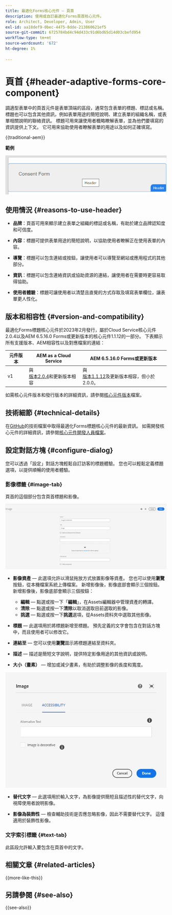 ```yaml
---
title: 最適化Forms核心元件 — 頁首
description: 使用或自訂最適化Forms頁首核心元件。
role: Architect, Developer, Admin, User
exl-id: aa18def9-0bec-4475-8dde-213860621ef5
source-git-commit: 6725784bd4c94d433c91d6bd65d14d03cbefd954
workflow-type: tm+mt
source-wordcount: '672'
ht-degree: 1%

---
```



# 頁首 {#header-adaptive-forms-core-component}

調適型表單中的頁首元件是表單頂端的區段，通常包含表單的標題、標誌或名稱。 標題也可以包含其他資訊，例如表單用途的簡短說明、建立表單的組織名稱，或表單相關說明的聯絡資訊。 標題可用來讓使用者概略瞭解表單，並為他們要填寫的資訊提供上下文。 它可用來協助使用者瞭解表單的用途以及如何正確填寫。

{{traditional-aem}}

**範例**

![範例](/help/adaptive-forms/assets/header.png)

## 使用情況 {#reasons-to-use-header}

- **品牌**：頁首可用來顯示建立表單之組織的標誌或名稱，有助於建立品牌認知度和可信度。

- **內容**：標題可提供表單用途的簡短說明，以協助使用者瞭解正在使用表單的內容。

- **導覽**：標題可以包含連結或按鈕，讓使用者可以導覽至網站或應用程式的其他部分。

- **資訊**：標題可以包含連絡資訊或協助資源的連結，讓使用者在需要時更容易取得協助。

- **使用者體驗**：標題可讓使用者以清楚且直覺的方式存取及填寫表單欄位，讓表單更人性化。

## 版本和相容性 {#version-and-compatibility}

最適化Forms標題核心元件於2023年2月發行，屬於Cloud Service核心元件2.0.4以及AEM 6.5.16.0 Forms或更新版本的核心元件1.1.12的一部分。 下表顯示所有支援版本、AEM相容性以及對應檔案的連結：

| 元件版本 | AEM as a Cloud Service | AEM 6.5.16.0 Forms或更新版本 |
|---|---|---|
| v1 | 與<br>[版本2.0.4](/help/adaptive-forms/version.md)和更新版本相容 | 與<br>[版本1.1.12](/help/adaptive-forms/version.md)及更新版本相容，但小於2.0.0。 |

如需核心元件版本和發行版本的詳細資訊，請參閱[核心元件版本](/help/adaptive-forms/version.md)檔案。


<!-- ## Sample Component Output {#sample-component-output}

To experience the Accordion Component as well as see examples of its configuration options as well as HTML and JSON output, visit the [Component Library](https://adobe.com/go/aem_cmp_library_accordion_tw). -->

## 技術細節 {#technical-details}

在[GitHub](https://github.com/adobe/aem-core-forms-components/tree/master/ui.af.apps/src/main/content/jcr_root/apps/core/fd/components/form/pageheader/v1/pageheader)的技術檔案中取得最適化Forms標題核心元件的最新資訊。 如需開發核心元件的詳細資訊，請參閱[核心元件開發人員檔案](/help/developing/overview.md)。

## 設定對話方塊 {#configure-dialog}

您可以透過「設定」對話方塊輕鬆自訂訪客的標題體驗。 您也可以輕鬆定義標題選項，以提供順暢的使用者體驗。

### 影像標籤 {#image-tab}

頁首的這個部分包含頁首標題和影像。

![影像標籤](/help/adaptive-forms/assets/header_image.png)

- **影像資產** — 此選項允許以滑鼠拖放方式放置影像等資產。 您也可以使用&#x200B;**瀏覽**&#x200B;按鈕，從本機檔案系統上傳檔案。 新增影像後，影像底部會顯示三個按鈕。 新增影像後，影像底部會顯示三個按鈕：
   - **編輯** — 點選或按一下「**編輯**」，在Assets編輯器中管理資產的轉譯。
   - **清除** — 點選或按一下&#x200B;**清除**&#x200B;以取消選取目前選取的影像。
   - **挑選** — 點選或按一下&#x200B;**挑選**&#x200B;選項，從Assets資料夾中選取其他影像。

- **標題** — 此選項用於將標題新增至標題。 預先定義的文字會包含在對話方塊中，而且使用者可以修改它。
- **連結至** — 您可以使用&#x200B;**瀏覽**&#x200B;圖示將標題連結至資料夾。
- **描述** — 描述是簡短文字說明，提供特定影像用途的其他資訊或說明。
- **大小（畫素）** — 增加或減少畫素，有助於調整影像的長度和寬度。

![accessibilitytab](/help/adaptive-forms/assets/header_accessibility.png)

- **替代文字** — 此選項用於輸入文字，為影像提供簡短且描述性的替代文字，向視障使用者說明影像。

- **影像為裝飾性** — 檢查輔助技術是否應忽略影像，因此不需要替代文字。 這僅適用於裝飾性影像。

### 文字索引標籤 {#text-tab}

此區段允許輸入要包含在頁首中的文字。

<!--

## Related article {#related-article}

* [Create a standalone Adaptive Form](https://experienceleague.adobe.com/docs/experience-manager-cloud-service/content/forms/adaptive-forms-authoring/authoring-adaptive-forms-core-components/create-an-adaptive-form-on-forms-cs/creating-adaptive-form-core-components.html?lang=zh-Hant)

-->

## 相關文章 {#related-articles}

{{more-like-this}}

## 另請參閱 {#see-also}

{{see-also}}
